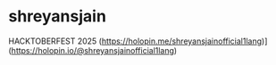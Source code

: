 # shreyansjain
HACKTOBERFEST 2025
(https://holopin.me/shreyansjainofficial1lang)](https://holopin.io/@shreyansjainofficial1lang)
